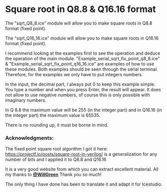# Square root in Q8.8 & Q16.16 format

The "sqrt_Q8_8.ice"   module will allow you to make square roots in Q8.8   format (fixed point).

The "sqrt_Q16_16.ice" module will allow you to make square roots in Q16.16 format (fixed point).

I recommend looking at the examples first to see the operation and deduce the operation of the main module. "Example_serial_sqrt_fix_point_q8_8.ice" & "Example_serial_sqrt_fix_point_q16_16.ice" are examples of how to use these modules. Both examples should be seen through the serial terminal. Therefore, for the examples we only have to put integers numbers.

In the input, the decimal part, I always put 0 to keep this example simple. You type a number and when you press Enter, the result will appear. It does not allow to use negative numbers, of course this is only possible with imaginary numbers.

In Q 8.8 the maximum value will be 255 (in the integer part) and in Q16.16 (in the integer part) the maximum value is 65535.

There is no rounding up, it must be borne in mind.

### Acknowledgments:
The fixed point square root algorithm I got it here: https://projectf.io/posts/square-root-in-verilog/ is a generalization for any number of bits and I applied it to Q8.8 and Q16.16

It is a very good website from which you can extract excellent material. All my thanks to [**@WillGreen**](https://github.com/projf/projf-explore) Thank you so much!

The only thing I have done has been to translate it and adapt it for Icestudio.
